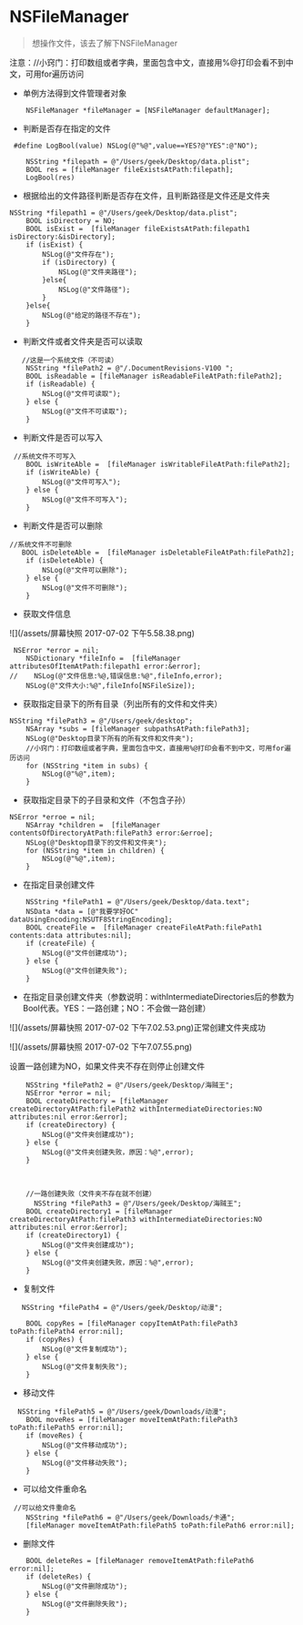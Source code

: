 # NSFileManager

> 想操作文件，该去了解下NSFileManager

注意：//小窍门：打印数组或者字典，里面包含中文，直接用%@打印会看不到中文，可用for遍历访问

* 单例方法得到文件管理者对象

```
    NSFileManager *fileManager = [NSFileManager defaultManager];
```

* 判断是否存在指定的文件

```
 #define LogBool(value) NSLog(@"%@",value==YES?@"YES":@"NO");

    NSString *filepath = @"/Users/geek/Desktop/data.plist";
    BOOL res = [fileManager fileExistsAtPath:filepath];
    LogBool(res)
```

* 根据给出的文件路径判断是否存在文件，且判断路径是文件还是文件夹

```
NSString *filepath1 = @"/Users/geek/Desktop/data.plist";
    BOOL isDirectory = NO;
    BOOL isExist =  [fileManager fileExistsAtPath:filepath1 isDirectory:&isDirectory];
    if (isExist) {
        NSLog(@"文件存在");
        if (isDirectory) {
            NSLog(@"文件夹路径");
        }else{
            NSLog(@"文件路径");
        }
    }else{
        NSLog(@"给定的路径不存在");
    }
```

* 判断文件或者文件夹是否可以读取

```
   //这是一个系统文件（不可读）
    NSString *filePath2 = @"/.DocumentRevisions-V100 ";
    BOOL isReadable = [fileManager isReadableFileAtPath:filePath2];
    if (isReadable) {
        NSLog(@"文件可读取");
    } else {
        NSLog(@"文件不可读取");
    }
```

* 判断文件是否可以写入

```
 //系统文件不可写入
    BOOL isWriteAble =  [fileManager isWritableFileAtPath:filePath2];
    if (isWriteAble) {
        NSLog(@"文件可写入");
    } else {
        NSLog(@"文件不可写入");
    }
```

* 判断文件是否可以删除

```
//系统文件不可删除
   BOOL isDeleteAble =  [fileManager isDeletableFileAtPath:filePath2];
    if (isDeleteAble) {
        NSLog(@"文件可以删除");
    } else {
        NSLog(@"文件不可删除");
    }
```

* 获取文件信息

![](/assets/屏幕快照 2017-07-02 下午5.58.38.png)

```
 NSError *error = nil;
    NSDictionary *fileInfo =  [fileManager attributesOfItemAtPath:filepath1 error:&error];
//    NSLog(@"文件信息:%@,错误信息:%@",fileInfo,error);
    NSLog(@"文件大小:%@",fileInfo[NSFileSize]);
```

* 获取指定目录下的所有目录（列出所有的文件和文件夹）

```
NSString *filePath3 = @"/Users/geek/desktop";
    NSArray *subs = [fileManager subpathsAtPath:filePath3];
    NSLog(@"Desktop目录下所有的所有文件和文件夹");
    //小窍门：打印数组或者字典，里面包含中文，直接用%@打印会看不到中文，可用for遍历访问
    for (NSString *item in subs) {
        NSLog(@"%@",item);
    }
```

* 获取指定目录下的子目录和文件（不包含子孙）

```
NSError *erroe = nil;
    NSArray *children =  [fileManager contentsOfDirectoryAtPath:filePath3 error:&erroe];
    NSLog(@"Desktop目录下的文件和文件夹");
    for (NSString *item in children) {
        NSLog(@"%@",item);
    }
```

* 在指定目录创建文件

```
    NSString *filePath1 = @"/Users/geek/Desktop/data.text";
    NSData *data = [@"我要学好OC" dataUsingEncoding:NSUTF8StringEncoding];
    BOOL createFile =  [fileManager createFileAtPath:filePath1 contents:data attributes:nil];
    if (createFile) {
        NSLog(@"文件创建成功");
    } else {
        NSLog(@"文件创建失败");
    }
```

* 在指定目录创建文件夹（参数说明：withIntermediateDirectories后的参数为Bool代表。YES：一路创建；NO：不会做一路创建）

![](/assets/屏幕快照 2017-07-02 下午7.02.53.png)正常创建文件夹成功

![](/assets/屏幕快照 2017-07-02 下午7.07.55.png)

设置一路创建为NO，如果文件夹不存在则停止创建文件

```
    NSString *filePath2 = @"/Users/geek/Desktop/海贼王";
    NSError *error = nil;
    BOOL createDirectory = [fileManager createDirectoryAtPath:filePath2 withIntermediateDirectories:NO attributes:nil error:&error];
    if (createDirectory) {
        NSLog(@"文件夹创建成功");
    } else {
        NSLog(@"文件夹创建失败，原因：%@",error);
    }



    //一路创建失败（文件夹不存在就不创建）
      NSString *filePath3 = @"/Users/geek/Desktop/海贼王";
    BOOL createDirectory1 = [fileManager createDirectoryAtPath:filePath3 withIntermediateDirectories:NO attributes:nil error:&error];
    if (createDirectory1) {
        NSLog(@"文件夹创建成功");
    } else {
        NSLog(@"文件夹创建失败，原因：%@",error);
    }
```

* 复制文件

```
   NSString *filePath4 = @"/Users/geek/Desktop/动漫";

    BOOL copyRes = [fileManager copyItemAtPath:filePath3 toPath:filePath4 error:nil];
    if (copyRes) {
        NSLog(@"文件复制成功");
    } else {
        NSLog(@"文件复制失败");
    }
```

* 移动文件

```
  NSString *filePath5 = @"/Users/geek/Downloads/动漫";
    BOOL moveRes = [fileManager moveItemAtPath:filePath3 toPath:filePath5 error:nil];
    if (moveRes) {
        NSLog(@"文件移动成功");
    } else {
        NSLog(@"文件移动失败");
    }
```

* 可以给文件重命名

```
 //可以给文件重命名
    NSString *filePath6 = @"/Users/geek/Downloads/卡通";
    [fileManager moveItemAtPath:filePath5 toPath:filePath6 error:nil];
```

* 删除文件

```
    BOOL deleteRes = [fileManager removeItemAtPath:filePath6 error:nil];
    if (deleteRes) {
        NSLog(@"文件删除成功");
    } else {
        NSLog(@"文件删除失败");
    }
```



